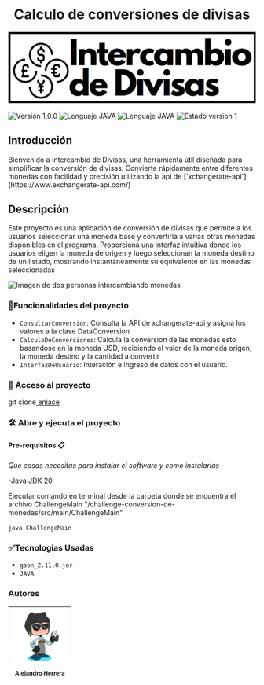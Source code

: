 <h1 align="center"> Calculo de conversiones de divisas </h1>

![Imagen con diferentes simolos de monedas con la leyenda Intercambio de Divisas](https://github.com/vale121470/challenge-conversion-de-monedas/blob/main/images/monedas.png)

![Versión 1.0.0](https://img.shields.io/badge/VERSI%C3%93N-1.0.0-green)
![Lenguaje JAVA](https://img.shields.io/badge/Lenguaje-JAVA-blue)
![Lenguaje JAVA](https://img.shields.io/badge/Dependencia-gson_2.11.0.jar-blue)
![Estado version 1](https://img.shields.io/badge/Estado-Vesion1_Terminado-blue)

<h2>Introducción</h2>
Bienvenido a Intercambio de Divisas, una herramienta útil diseñada para simplificar la conversión de divisas. Convierte rápidamente entre diferentes monedas con facilidad y precisión utilizando la api de  [`xchangerate-api`](https://www.exchangerate-api.com/)

<h2>Descripción</h2>
Este proyecto es una aplicación de conversión de divisas que permite a los usuarios seleccionar una moneda base y convertirla a varias otras monedas disponibles en el programa. Proporciona una interfaz intuitiva donde los usuarios eligen la moneda de origen y luego seleccionan la moneda destino de un listado, mostrando instantáneamente su equivalente en las monedas seleccionadas

![Imagen de dos personas intercambiando monedas](https://img.freepik.com/vector-premium/concepto-intercambio-servicios_118813-13573.jpg?w=740)

### :hammer:Funcionalidades del proyecto

- `ConsultarConversion`: Consulta la API de xchangerate-api y asigna los valores a la clase DataConversion
- `CalculoDeConversiones`: Calcula la conversion de las monedas esto basandose en la moneda USD, recibiendo el valor de la moneda origen, la moneda destino y la cantidad a convertir
- `InterfazDeUsuario`: Interación e ingreso de datos con el usuario.

### 📁 Acceso al proyecto
git clone[ enlace ](https://github.com/vale121470/challenge-conversion-de-monedas.git)

### 🛠️ Abre y ejecuta el proyecto

#### Pre-requisitos 📋

_Que cosas necesitas para instalar el software y como instalarlas_

-Java JDK 20

Ejecutar comando en terminal desde la carpeta donde se encuentra el archivo ChallengeMain "/challenge-conversion-de-monedas/src/main/ChallengeMain"
```
java ChallengeMain
```

### ✅Tecnologias Usadas
- `gson_2.11.0.jar`
- `JAVA`

### Autores

| [<img src="https://github.com/vale121470/challenge-conversion-de-monedas/blob/main/images/octocat-1718995851703.png" width=115><br><sub>Alejandro Herrera</sub>](https://github.com/vale121470/) |  
| :---: | 
